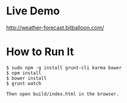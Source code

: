 # Live Demo
http://weather-forecast.bitballoon.com/

# How to Run It
```
$ sudo npm -g install grunt-cli karma bower
$ npm install
$ bower install
$ grunt watch

Then open build/index.html in the browser.
```
